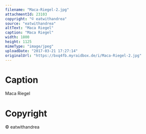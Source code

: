 ```yaml
---
filename: "Maca-Riegel-2.jpg"
attachmentId: 23103
copyright: "© eatwithandrea"
source: "eatwithandrea"
altText: "Maca Riegel"
caption: "Maca Riegel"
width: 1800
height: 1125
mimeType: "image/jpeg"
uploadDate: "2017-03-21 17:27:14"
originalUrl: "https://bxq4fb.myraidbox.de/i/Maca-Riegel-2.jpg"
---
```


# Caption

Maca Riegel

# Copyright

© eatwithandrea

